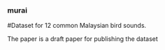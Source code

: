 ### murai
#Dataset for 12 common Malaysian bird sounds.

The paper is a draft paper for publishing the dataset
